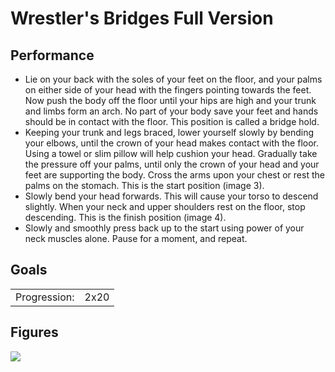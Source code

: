 # Wrestler's Bridges Full Version

## Performance

- Lie on your back with the soles of your feet on the floor, and your palms on either side of your head with the fingers pointing towards the feet. Now push the body off the floor until your hips are high and your trunk and limbs form an arch. No part of your body save your feet and hands should be in contact with the floor. This position is called a bridge hold.
- Keeping your trunk and legs braced, lower yourself slowly by bending your elbows, until the crown of your head makes contact with the floor. Using a towel or slim pillow will help cushion your head. Gradually take the pressure off your palms, until only the crown of your head and your feet are supporting the body. Cross the arms upon your chest or rest the palms on the stomach. This is the start position (image 3).
- Slowly bend your head forwards. This will cause your torso to descend slightly. When your neck and upper shoulders rest on the floor, stop descending. This is the finish position (image 4).
- Slowly and smoothly press back up to the start using power of your neck muscles alone. Pause for a moment, and repeat.

## Goals

| | |
|---|---|
|Progression: | 2x20 |

## Figures

![](../images/00_stretching/01_neck/2.png)
